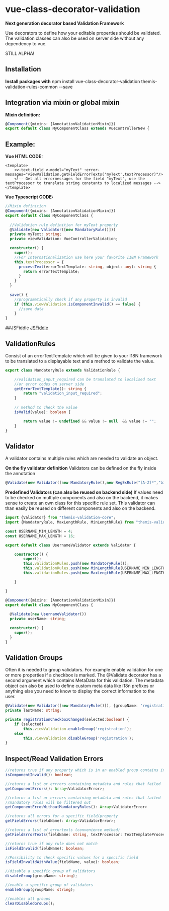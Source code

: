 

# vue-class-decorator-validation
<b>Next generation decorator based Validation Framework</b>

Use decorators to define how your editable properties should be validated.
The validation classes can also be used on server side without any dependency to vue.

STILL ALPHA!
## Installation
<b>Install packages with</b>
npm install vue-class-decorator-validation themis-validation-rules-common --save

## Integration via mixin or global mixin

**Mixin definition:**
```typescript
@Component({mixins: [AnnotationValidationMixin]})
export default class MyComponentClass extends VueControllerNew {
```

## Example:
<b>Vue HTML CODE:</b>
```vue
<template>
    <v-text-field v-model="myText" :error-messages="viewValidation.getFieldErrorTexts('myText',textProcessor)"/>
    <!-- Get all errormessages for the field "myText", use the textProcessor to translate string constants to localized messages -->
</template>
```

<b>Vue Typescript CODE:</b>
```typescript
//Mixin definition
@Component({mixins: [AnnotationValidationMixin]})
export default class MyComponentClass {
    
  //Validation rule definition for myText property
  @Validate(new Validator([new MandatoryRule()]))
  private myText: string;
  private viewValidation: VueControllerValidation;

  constructor() {
    super();
    //For Internationalization use here your favorite I18N Framework
    this.textProcessor = {
      processText(errorTextTemplate: string, object: any): string {
        return errorTextTemplate;
      }
    }
  }
  
  save() {
    //programatically check if any property is invalid
    if (this.viewValidation.isComponentInvalid() == false) {
      //save data
    }
}
```

##JSFiddle
[JSFiddle](https://jsfiddle.net/mjtk3dhs/)

## ValidationRules

Consist of an errorTextTemplate which will be given to your I18N framework to be translated to a displayable text and a method to validate the value.

```typescript
export class MandatoryRule extends ValidationRule {

    //validation_input_required can be translated to localised text 
    //or error codes on server side
    getErrorTextTemplate(): string {
        return "validation_input_required";
    }
	
	// method to check the value
    isValid(value): boolean {

        return value != undefined && value != null  && value != "";
    }
}
```

## Validator

A validator contains multiple rules which are needed to validate an object.

**On the fly validator definition**
Validators can be defined on the fly inside the annotation
```typescript
@Validate(new Validator([new MandatoryRule(),new RegExRule("[A-Z]*","big_letter_rule")]))
```

**Predefined Validators (can also be reused on backend side)**
If values need to be checked on multiple components and also on the backend,
it makes sense to create an own class for this specific rule set.
This validator can than easily be reused on different components and also on the backend.

```typescript
import {Validator} from "themis-validation-core";
import {MandatoryRule, MaxLengthRule, MinLengthRule} from "themis-validation-rules-common";

const USERNAME_MIN_LENGTH = 4;
const USERNAME_MAX_LENGTH = 16;

export default class UsernameValidator extends Validator {

    constructor() {
        super();
        this.validationRules.push(new MandatoryRule());
        this.validationRules.push(new MinLengthRule(USERNAME_MIN_LENGTH));
        this.validationRules.push(new MaxLengthRule(USERNAME_MAX_LENGTH));

    }

}

@Component({mixins: [AnnotationValidationMixin]})
export default class MyComponentClass {
    
  @Validate(new UsernameValidator())
  private userName: string;  

  constructor() {
    super();
  } 
}

```


## Validation Groups
Often it is needed to group validators. For example enable validation for one or more properties if a checkbox is marked.
The @Validate decorator has a second argument which contains MetaData for this validation. The metadata object can also be used to define custom meta data like i18n prefixes or anything else you need to know to display the correct information to the user.

```typescript
@Validate(new Validator([new MandatoryRule()]), {groupName: 'registration'})
private lastName: string;
```

```typescript
private registrationCheckboxChanged(selected:boolean) {
	if (selected)
		this.viewValidation.enableGroup('registration');
	else
		this.viewValidation.disableGroup('registration');
}
```

## Inspect/Read Validation Errors

```typescript
//returns true if any property which is in an enabled group contains invalid data
isComponentInvalid(): boolean;

//returns a list or errrors containing metadata and rules that failed
getComponentErrors(): Array<ValidatorError>;

//returns a list or errrors containing metadata and rules that failed
//mandatory rules will be filtered out
getComponentErrosWithoutMandatoryRules(): Array<ValidatorError>

//returns all errors for a specific field/property
getFieldErrors(fieldName): Array<ValidatorError>;

//returns a list of errortexts (convenience method)
getFieldErrorTexts(fieldName: string, textProcessor: TextTemplateProcessor): Array<String>;

//returns true if any rule does not match
isFieldInvalid(fieldName): boolean;

//Possibility to check specific values for a specific field
isFieldInvalidWithValue(fieldName, value): boolean;

//disable a specific group of validators
disableGroup(groupName: string);

//enable a specific group of validators
enableGroup(groupName: string);

//enables all groups
clearDisabledGroups();
```
